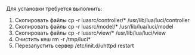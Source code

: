 Для установки требуется выполнить:

1. Скопировать файлы cp -r luasrc/controller/* /usr/lib/lua/luci/controller
2. Скопировать файлы cp -r luasrc/model/* /usr/lib/lua/luci/model
3. Скопировать файлы cp -r luasrc/view/* /usr/lib/lua/luci/view
5. Очистить кеш rm -r /tmp/luci*
6. Перезапустить сервер /etc/init.d/uhttpd restart
